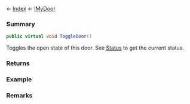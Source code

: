 ← [Index](Api-Index) ← [IMyDoor](Sandbox.ModAPI.Ingame.IMyDoor)

### Summary

```csharp
public virtual void ToggleDoor()
```

Toggles the open state of this door. See [Status](Sandbox.ModAPI.Ingame.IMyDoor.Status) to get the current status.

### Returns

### Example

### Remarks

